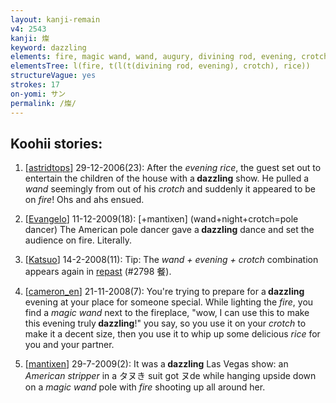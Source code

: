 ```yaml
---
layout: kanji-remain
v4: 2543
kanji: 燦
keyword: dazzling
elements: fire, magic wand, wand, augury, divining rod, evening, crotch, rice
elementsTree: l(fire, t(l(t(divining rod, evening), crotch), rice))
structureVague: yes
strokes: 17
on-yomi: サン
permalink: /燦/
---
```


## Koohii stories: 

1) [<a href="http://kanji.koohii.com/profile/astridtops">astridtops</a>] 29-12-2006(23): After the <em>evening rice</em>, the guest set out to entertain the children of the house with a<strong> dazzling</strong> show. He pulled a <em>wand</em> seemingly from out of his <em>crotch</em> and suddenly it appeared to be on <em>fire</em>! Ohs and ahs ensued.

2) [<a href="http://kanji.koohii.com/profile/Evangelo">Evangelo</a>] 11-12-2009(18): [+mantixen] (wand+night+crotch=pole dancer) The American pole dancer gave a<strong> dazzling</strong> dance and set the audience on fire. Literally.

3) [<a href="http://kanji.koohii.com/profile/Katsuo">Katsuo</a>] 14-2-2008(11): Tip: The <em>wand + evening + crotch</em> combination appears again in <a href="../v4/2798.html">repast</a> (#2798 餐).

4) [<a href="http://kanji.koohii.com/profile/cameron_en">cameron_en</a>] 21-11-2008(7): You&#039;re trying to prepare for a<strong> dazzling</strong> evening at your place for someone special. While lighting the <em>fire</em>, you find a <em>magic wand</em> next to the fireplace, &quot;wow, I can use this to make this evening truly<strong> dazzling</strong>!&quot; you say, so you use it on your <em>crotch</em> to make it a decent size, then you use it to whip up some delicious <em>rice</em> for you and your partner.

5) [<a href="http://kanji.koohii.com/profile/mantixen">mantixen</a>] 29-7-2009(2): It was a<strong> dazzling</strong> Las Vegas show: an <em>American</em> <em>stripper</em> in a タヌき suit got ヌde while hanging upside down on a <em>magic wand</em> pole with <em>fire</em> shooting up all around her.

